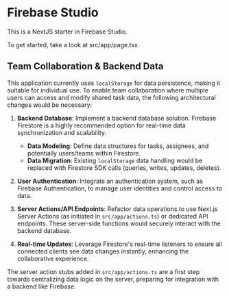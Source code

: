 # Firebase Studio

This is a NextJS starter in Firebase Studio.

To get started, take a look at src/app/page.tsx.

## Team Collaboration & Backend Data

This application currently uses `localStorage` for data persistence, making it suitable for individual use. To enable team collaboration where multiple users can access and modify shared task data, the following architectural changes would be necessary:

1.  **Backend Database**: Implement a backend database solution. Firebase Firestore is a highly recommended option for real-time data synchronization and scalability.
    *   **Data Modeling**: Define data structures for tasks, assignees, and potentially users/teams within Firestore.
    *   **Data Migration**: Existing `localStorage` data handling would be replaced with Firestore SDK calls (queries, writes, updates, deletes).

2.  **User Authentication**: Integrate an authentication system, such as Firebase Authentication, to manage user identities and control access to data.

3.  **Server Actions/API Endpoints**: Refactor data operations to use Next.js Server Actions (as initiated in `src/app/actions.ts`) or dedicated API endpoints. These server-side functions would securely interact with the backend database.

4.  **Real-time Updates**: Leverage Firestore's real-time listeners to ensure all connected clients see data changes instantly, enhancing the collaborative experience.

The server action stubs added in `src/app/actions.ts` are a first step towards centralizing data logic on the server, preparing for integration with a backend like Firebase.
